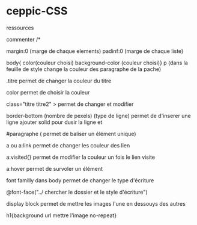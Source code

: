 # ceppic-CSS
ressources
 
 commenter /*

 margin:0 (marge de chaque elements)
 padinf:0 (marge de chaque liste)
 
 body{ color(couleur choisi)
 background-color (couleur choisi)}
 p (dans la feuille de style change la couleur des paragraphe de la pache)

 .titre permet de changer la couleur du titre

 color permet de choisir la couleur

 class="titre titre2" > permet de changer et modifier 


 border-bottom (nombre de pexels) (type de ligne) permet de d'inserer une ligne ajouter solid pour dusir la ligne et 

 #paragraphe ( permet de baliser un élément unique)

 a ou a:link permet de changer les couleur des lien 

 a:visited{} permet de modifier la couleur un fois le lien visite

a:hover permet de survoler un élément

font familly dans body permet de changer le type d'écriture

@font-face("../ chercher le dossier et le style d'écriture") 

display block permet de mettre les images l'une en dessouys des autres

h1{background url mettre l'image no-repeat}